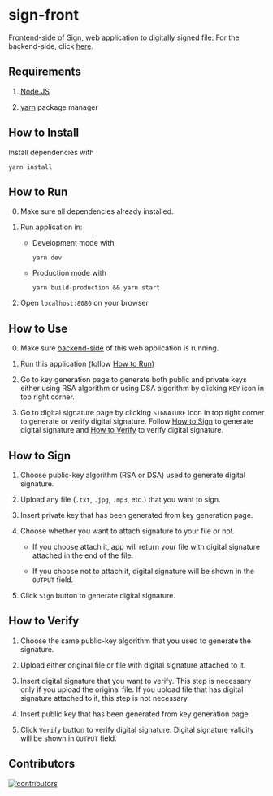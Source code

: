 # sign-front

Frontend-side of Sign, web application to digitally signed file. For the backend-side, click [here](https://github.com/izharul-haq/sign-back).

## Requirements

1. [Node.JS](https://nodejs.org/en/)

2. [yarn](https://yarnpkg.com/) package manager

## How to Install

Install dependencies with

    yarn install

## How to Run

0. Make sure all dependencies already installed.

1. Run application in:

   - Development mode with

         yarn dev

   - Production mode with

         yarn build-production && yarn start

2. Open `localhost:8080` on your browser

## How to Use

0. Make sure [backend-side](https://github.com/izharul-haq/sign-back) of this web application is running.

1. Run this application (follow [How to Run](#how-to-run))

2. Go to key generation page to generate both public and private keys either using RSA algorithm or using DSA algorithm by clicking `KEY` icon in top right corner.

3. Go to digital signature page by clicking `SIGNATURE` icon in top right corner to generate or verify digital signature. Follow [How to Sign](#how-to-sign) to generate digital signature and [How to Verify](#how-to-verify) to verify digital signature.

## How to Sign

1. Choose public-key algorithm (RSA or DSA) used to generate digital signature.

2. Upload any file (`.txt`, `.jpg`, `.mp3`, etc.) that you want to sign.

3. Insert private key that has been generated from key generation page.

4. Choose whether you want to attach signature to your file or not.
   - If you choose attach it, app will return your file with digital signature attached in the end of the file.

   - If you choose not to attach it, digital signature will be shown in the `OUTPUT` field.

5. Click `Sign` button to generate digital signature.

## How to Verify

1. Choose the same public-key algorithm that you used to generate the signature.

2. Upload either original file or file with digital signature attached to it.

3. Insert digital signature that you want to verify. This step is necessary only if you upload the original file. If you upload file that has digital signature attached to it, this step is not necessary.

4. Insert public key that has been generated from key generation page.

5. Click `Verify` button to verify digital signature. Digital signature validity will be shown in `OUTPUT` field.

## Contributors

[![contributors](https://contrib.rocks/image?repo=izharul-haq/sign-front)](https://github.com/izharul-haq/sign-front/graphs/contributors)
